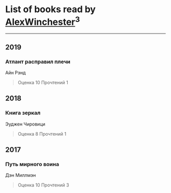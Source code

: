 # List of books read by [AlexWinchester](https://www.facebook.com/profile.php?id=2680385415370992)<sup>3</sup>
---

## 2019

### Атлант расправил плечи
Айн Рэнд
> Оценка 10
> Прочтений 1



## 2018

### Книга зеркал
Эуджен Чировици
> Оценка 8
> Прочтений 1



## 2017

### Путь мирного воина
Дэн Миллмэн
> Оценка 10
> Прочтений 3



